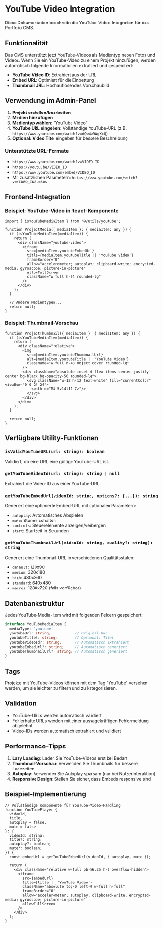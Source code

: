 # YouTube Video Integration

Diese Dokumentation beschreibt die YouTube-Video-Integration für das Portfolio CMS.

## Funktionalität

Das CMS unterstützt jetzt YouTube-Videos als Medientyp neben Fotos und Videos. Wenn Sie ein YouTube-Video zu einem Projekt hinzufügen, werden automatisch folgende Informationen extrahiert und gespeichert:

- **YouTube Video ID**: Extrahiert aus der URL
- **Embed URL**: Optimiert für die Einbettung
- **Thumbnail URL**: Hochauflösendes Vorschaubild

## Verwendung im Admin-Panel

1. **Projekt erstellen/bearbeiten**
2. **Medien hinzufügen**
3. **Medientyp wählen**: "YouTube Video"
4. **YouTube URL eingeben**: Vollständige YouTube-URL (z.B. `https://www.youtube.com/watch?v=dQw4w9WgXcQ`)
5. **Optional: Video Titel** eingeben für bessere Beschreibung

### Unterstützte URL-Formate

- `https://www.youtube.com/watch?v=VIDEO_ID`
- `https://youtu.be/VIDEO_ID`
- `https://www.youtube.com/embed/VIDEO_ID`
- Mit zusätzlichen Parametern: `https://www.youtube.com/watch?v=VIDEO_ID&t=30s`

## Frontend-Integration

### Beispiel: YouTube-Video in React-Komponente

```tsx
import { isYouTubeMediaItem } from '@/utils/youtube';

function ProjectMedia({ mediaItem }: { mediaItem: any }) {
  if (isYouTubeMediaItem(mediaItem)) {
    return (
      <div className="youtube-video">
        <iframe
          src={mediaItem.youtubeEmbedUrl}
          title={mediaItem.youtubeTitle || 'YouTube Video'}
          frameBorder="0"
          allow="accelerometer; autoplay; clipboard-write; encrypted-media; gyroscope; picture-in-picture"
          allowFullScreen
          className="w-full h-64 rounded-lg"
        />
      </div>
    );
  }
  
  // Andere Medientypen...
  return null;
}
```

### Beispiel: Thumbnail-Vorschau

```tsx
function ProjectThumbnail({ mediaItem }: { mediaItem: any }) {
  if (isYouTubeMediaItem(mediaItem)) {
    return (
      <div className="relative">
        <img
          src={mediaItem.youtubeThumbnailUrl}
          alt={mediaItem.youtubeTitle || 'YouTube Video'}
          className="w-full h-48 object-cover rounded-lg"
        />
        <div className="absolute inset-0 flex items-center justify-center bg-black bg-opacity-50 rounded-lg">
          <svg className="w-12 h-12 text-white" fill="currentColor" viewBox="0 0 24 24">
            <path d="M8 5v14l11-7z"/>
          </svg>
        </div>
      </div>
    );
  }
  
  return null;
}
```

## Verfügbare Utility-Funktionen

### `isValidYouTubeURL(url: string): boolean`
Validiert, ob eine URL eine gültige YouTube-URL ist.

### `getYouTubeVideoId(url: string): string | null`
Extrahiert die Video-ID aus einer YouTube-URL.

### `getYouTubeEmbedUrl(videoId: string, options?: {...}): string`
Generiert eine optimierte Embed-URL mit optionalen Parametern:
- `autoplay`: Automatisches Abspielen
- `mute`: Stumm schalten
- `controls`: Steuerelemente anzeigen/verbergen
- `start`: Startzeit in Sekunden

### `getYouTubeThumbnailUrl(videoId: string, quality?: string): string`
Generiert eine Thumbnail-URL in verschiedenen Qualitätsstufen:
- `default`: 120x90
- `medium`: 320x180
- `high`: 480x360
- `standard`: 640x480
- `maxres`: 1280x720 (falls verfügbar)

## Datenbankstruktur

Jedes YouTube-Media-Item wird mit folgenden Feldern gespeichert:

```typescript
interface YouTubeMediaItem {
  mediaType: 'youtube';
  youtubeUrl: string;           // Original URL
  youtubeTitle?: string;        // Optional: Titel
  youtubeVideoId?: string;      // Automatisch extrahiert
  youtubeEmbedUrl?: string;     // Automatisch generiert
  youtubeThumbnailUrl?: string; // Automatisch generiert
}
```

## Tags

Projekte mit YouTube-Videos können mit dem Tag "YouTube" versehen werden, um sie leichter zu filtern und zu kategorisieren.

## Validation

- YouTube-URLs werden automatisch validiert
- Fehlerhafte URLs werden mit einer aussagekräftigen Fehlermeldung abgelehnt
- Video-IDs werden automatisch extrahiert und validiert

## Performance-Tipps

1. **Lazy Loading**: Laden Sie YouTube-Videos erst bei Bedarf
2. **Thumbnail-Vorschau**: Verwenden Sie Thumbnails für bessere Ladezeiten
3. **Autoplay**: Verwenden Sie Autoplay sparsam (nur bei Nutzerinteraktion)
4. **Responsive Design**: Stellen Sie sicher, dass Embeds responsive sind

## Beispiel-Implementierung

```tsx
// Vollständige Komponente für YouTube-Video-Handling
function YouTubePlayer({ 
  videoId, 
  title, 
  autoplay = false, 
  mute = false 
}: {
  videoId: string;
  title?: string;
  autoplay?: boolean;
  mute?: boolean;
}) {
  const embedUrl = getYouTubeEmbedUrl(videoId, { autoplay, mute });
  
  return (
    <div className="relative w-full pb-56.25 h-0 overflow-hidden">
      <iframe
        src={embedUrl}
        title={title || 'YouTube Video'}
        className="absolute top-0 left-0 w-full h-full"
        frameBorder="0"
        allow="accelerometer; autoplay; clipboard-write; encrypted-media; gyroscope; picture-in-picture"
        allowFullScreen
      />
    </div>
  );
}
```
